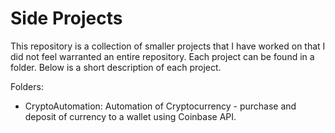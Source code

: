 # Side Projects

This repository is a collection of smaller projects that I have worked on that I did not feel warranted an entire repository. Each project can be found in a folder. Below is a short description of each project.

Folders:
- CryptoAutomation: Automation of Cryptocurrency - purchase and deposit of currency to a wallet using Coinbase API.
